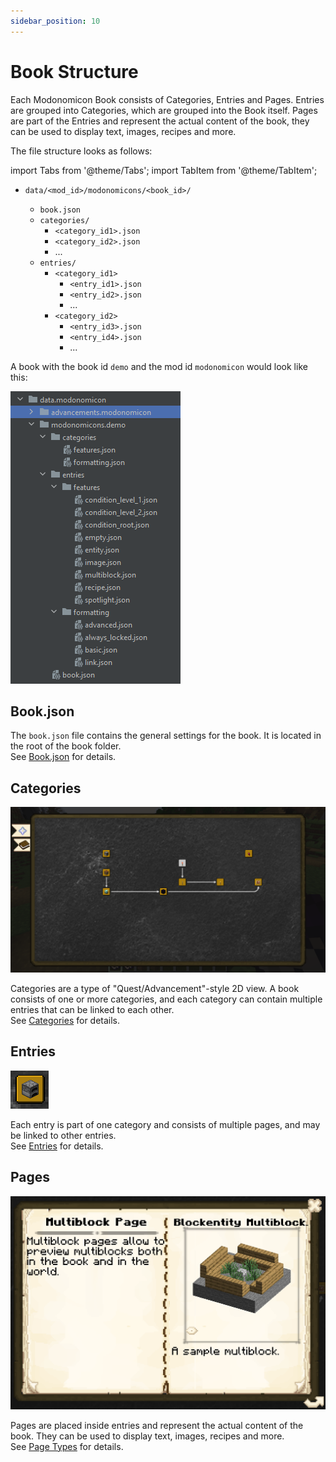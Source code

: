 ```yaml
---
sidebar_position: 10
---
```


# Book Structure

Each Modonomicon Book consists of Categories, Entries and Pages. Entries are grouped into Categories, which are grouped into the Book itself. Pages are part of the Entries and represent the actual content of the book, they can be used to display text, images, recipes and more.

The file structure looks as follows:

import Tabs from '@theme/Tabs';
import TabItem from '@theme/TabItem';

<Tabs>
  <TabItem value="hierarchy" label="Hierarchy" default>

- `data/<mod_id>/modonomicons/<book_id>/`
  - `book.json`
  - `categories/`
    - `<category_id1>.json`
    - `<category_id2>.json`
    - ...
  - `entries/`
    - `<category_id1>`
      - `<entry_id1>.json`
      - `<entry_id2>.json`
      - ...
    - `<category_id2>`
      - `<entry_id3>.json`
      - `<entry_id4>.json`
      - ...


  </TabItem>

  <TabItem value="screenshot" label="Example Screenshot">

A book with the book id `demo` and the mod id `modonomicon` would look like this:

![File Structure](/img/docs/basics/structure/files.png)

  </TabItem>
</Tabs>

## Book.json


The `book.json` file contains the general settings for the book. It is located in the root of the book folder.   
See [Book.json](./book) for details.

## Categories

![Categories](/img/docs/basics/structure/categories.png)

Categories are a type of "Quest/Advancement"-style 2D view. A book consists of one or more categories, and each category can contain multiple entries that can be linked to each other.   
See [Categories](./categories) for details.

## Entries

![Entries](/img/docs/basics/structure/entries.png)

Each entry is part of one category and consists of multiple pages, and may be linked to other entries.   
See [Entries](./entries) for details.

## Pages

![Pages](/img/docs/basics/structure/pages.png)

Pages are placed inside entries and represent the actual content of the book. They can be used to display text, images, recipes and more.   
See [Page Types](../page-types/page-types) for details.
